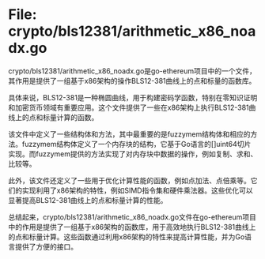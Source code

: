 # File: crypto/bls12381/arithmetic_x86_noadx.go

crypto/bls12381/arithmetic_x86_noadx.go是go-ethereum项目中的一个文件，其作用是提供了一组基于x86架构的操作BLS12-381曲线上的点和标量的函数库。

具体来说，BLS12-381是一种椭圆曲线，用于构建密码学函数，特别在零知识证明和加密货币领域有重要应用。这个文件提供了一些在x86架构上执行BLS12-381曲线上的点和标量计算的函数。

该文件中定义了一些结构体和方法，其中最重要的是fuzzymem结构体和相应的方法。fuzzymem结构体定义了一个内存块的结构，它基于Go语言的[]uint64切片实现。而fuzzymem提供的方法实现了对内存块中数据的操作，例如复制、求和、比较等。

此外，该文件还定义了一些用于优化计算性能的函数，例如点加法、点倍乘等。它们的实现利用了x86架构的特性，例如SIMD指令集和硬件乘法器。这些优化可以显著提高BLS12-381曲线上的点和标量计算的性能。

总结起来，crypto/bls12381/arithmetic_x86_noadx.go文件在go-ethereum项目中的作用是提供了一组基于x86架构的函数库，用于高效地执行BLS12-381曲线上的点和标量计算。这些函数通过利用x86架构的特性来提高计算性能，并为Go语言提供了方便的接口。

